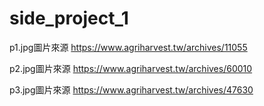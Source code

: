 # side_project_1


p1.jpg圖片來源
https://www.agriharvest.tw/archives/11055

p2.jpg圖片來源
https://www.agriharvest.tw/archives/60010

p3.jpg圖片來源
https://www.agriharvest.tw/archives/47630